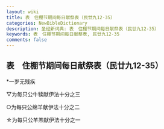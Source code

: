 ```yaml
---
layout: wiki
title: 表　住棚节期间每日献祭表（民廿九12-35）
categories: NewBibleDictionary
description: 圣经新词典: 表　住棚节期间每日献祭表（民廿九12-35）
keywords: 表　住棚节期间每日献祭表, 民廿九12-35
comments: false
---
```


## 表　住棚节期间每日献祭表（民廿九12-35）





*一岁无残疾

▽为每只公牛犊献伊法十分之三

○为每只公绵羊献伊法十分之二

☆为每只公羊羔献伊法十分之一






